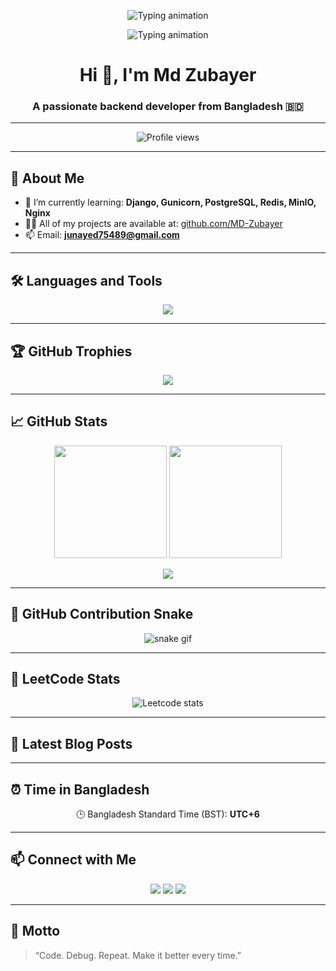 
<!-- Typing animation -->


<p align="center">
  <img src="https://readme-typing-svg.demolab.com?font=Fira+Code&size=30&pause=1500&color=00FF00&center=true&vCenter=true&width=500&lines=Welcome+to+my+GitHub;I+love+coding;Let's+build+cool+stuff" alt="Typing animation" />
</p>

<p align="center">
  <img src="https://readme-typing-svg.demolab.com?font=Fira+Code&size=24&pause=1000&color=0EF7F9&center=true&vCenter=true&width=435&lines=Hi+%F0%9F%91%8B%2C+I'm+Md+Zubayer;Backend+Developer+from+Bangladesh;Python+%7C+Django+%7C+Redis+%7C+PostgreSQL+%7C+Nginx" alt="Typing animation" />
</p>

<h1 align="center">Hi 👋, I'm Md Zubayer</h1>
<h3 align="center">A passionate backend developer from Bangladesh 🇧🇩</h3>

---

<p align="center">
  <img src="https://komarev.com/ghpvc/?username=md-zubayer&label=Profile%20views&color=0e75b6&style=flat" alt="Profile views" />
</p>

---

## 🚀 About Me

- 🌱 I’m currently learning: **Django, Gunicorn, PostgreSQL, Redis, MinIO, Nginx**
- 👨‍💻 All of my projects are available at: [github.com/MD-Zubayer](https://github.com/MD-Zubayer)
- 📫 Email: **junayed75489@gmail.com**

---

## 🛠️ Languages and Tools

<p align="center">
  <img src="https://skillicons.dev/icons?i=python,django,postgresql,redis,mongodb,sqlite,html,css,js,tailwind,linux,git,github,bash,nginx,postman,vscode" />
</p>

---

## 🏆 GitHub Trophies

<p align="center">
  <img src="https://github-profile-trophy.vercel.app/?username=MD-Zubayer&theme=flat&margin-w=10&no-frame=true" />
</p>

---

## 📈 GitHub Stats

<p align="center">
  <img src="https://github-readme-stats.vercel.app/api?username=md-zubayer&show_icons=true&theme=radical" height="180" />
  <img src="https://github-readme-stats.vercel.app/api/top-langs?username=md-zubayer&layout=compact&theme=radical" height="180" />
</p>

<p align="center">
  <img src="https://github-readme-streak-stats.herokuapp.com?user=md-zubayer&theme=radical" />
</p>

---

## 🐍 GitHub Contribution Snake

<p align="center">
  <img src="https://raw.githubusercontent.com/MD-Zubayer/MD-Zubayer/output/github-contribution-grid-snake.svg" alt="snake gif" />
</p>

---

## 🎯 LeetCode Stats

<p align="center">
  <img src="https://leetcard.jacoblin.cool/md-zubayer?ext=heatmap" alt="Leetcode stats" />
</p>

---

## 📰 Latest Blog Posts

<!-- BLOG-POST-LIST:START -->
<!-- BLOG-POST-LIST:END -->

---

## ⏰ Time in Bangladesh

<p align="center">
  🕒 Bangladesh Standard Time (BST): <strong>UTC+6</strong>
</p>

---

## 📫 Connect with Me

<p align="center">
  <a href="mailto:junayed75489@gmail.com"><img src="https://img.shields.io/badge/-Gmail-D14836?style=flat&logo=gmail&logoColor=white"/></a>
  <a href="https://github.com/MD-Zubayer"><img src="https://img.shields.io/badge/-GitHub-000?style=flat&logo=github&logoColor=white"/></a>
  <a href="https://www.linkedin.com/in/md-zubayer" target="_blank"><img src="https://img.shields.io/badge/-LinkedIn-blue?style=flat&logo=linkedin&logoColor=white"/></a>
</p>

---

## 💬 Motto

> “Code. Debug. Repeat. Make it better every time.”

